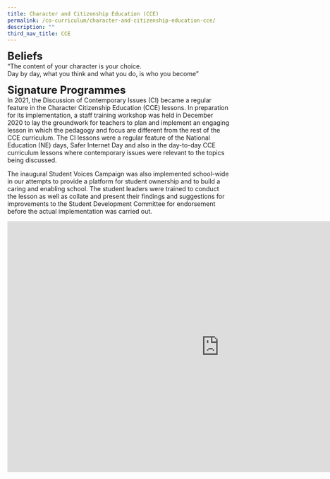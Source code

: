 ```yaml
---
title: Character and Citizenship Education (CCE)
permalink: /co-curriculum/character-and-citizenship-education-cce/
description: ""
third_nav_title: CCE
---
```


**<font size="5">Beliefs</font>**<br>
“The content of your character is your choice.&nbsp;<br>
Day by day, what you think and what you do, is who you become”

**<font size="5">Signature Programmes</font>**<br>
In 2021, the Discussion of Contemporary Issues (CI) became a regular feature in the Character Citizenship Education (CCE) lessons. In preparation for its implementation, a staff training workshop was held in December 2020 to lay the groundwork for teachers to plan and implement an engaging lesson in which the pedagogy and focus are different from the rest of the CCE curriculum. The CI lessons were a regular feature of the National Education (NE) days, Safer Internet Day and also in the day-to-day CCE curriculum lessons where contemporary issues were relevant to the topics being discussed.

The inaugural Student Voices Campaign was also implemented school-wide in our attempts to provide a platform for student ownership and to build a caring and enabling school. The student leaders were trained to conduct the lesson as well as collate and present their findings and suggestions for improvements to the Student Development Committee for endorsement before the actual implementation was carried out.

<iframe allowfullscreen="true" height="569" width="960" frameborder="0" src="https://docs.google.com/presentation/d/e/2PACX-1vSFKQebML2SZu_tH6QsigPwwW-ggbANZ8efNqQp_uGLGCjihpPlnwm70_kTid_Mg3DP5N2Tp6r9rQjE/embed?start=true&amp;loop=true&amp;delayms=5000"></iframe>